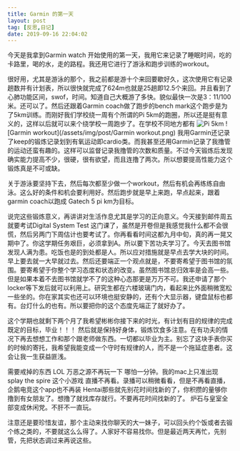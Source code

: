 ```yaml
---
title: Garmin 的第一天
layout: post
tag: [反思,日记]
date: 2019-09-16 22:04:02
---
```

今天是我拿到Garmin watch 开始使用的第一天，我用它来记录了睡眠时间，吃的卡路里，喝的水，走的路程。我还用它进行了游泳和跑步训练的workout。

很好用，尤其是游泳的那个，我之前都是游十个来回要歇好久，这次使用它有记录趟数并有计划表，所以很快就完成了624m也就是25趟即12.5个来回。并且看到了心肺功能区间，swof，时间。知道自己大概游了多快。貌似最快一次是3：11/100米。还可以了。然后还跟着Garmin coach做了跑步的bench mark这个跑步是为了5km训练。而刚好我们学校绕一周有个所谓的Pi 5km的跑圈，所以还是挺有意义的，这样以后就可以来个绕学校一周跑步了。在学校不同地方都有
![Pi 5km](/assets/img/post/pi5km.jpg)
![Garmin workout](/assets/img/post/Garmin workout.png)
我用Garmin还记录了keep的锻炼记录划到有氧运动即cardio类。而我甚至还用Garmin记录了我撸管的运动还蛮有趣的。这样可以监督记录我撸管的次数和质量。不过今天锻炼后发现确实能力提高不少，很硬，很有欲望，而且连撸了两次。所以想要提高性能力这个锻炼真是不可或缺。

关于游泳要坚持下去，然后每次都至少做一个workout，然后有机会再练练自由泳。这么好的条件和机会要利用好。然后跑步就是早上来跑，早点起来，跟着garmin coach以跑成 Gatech 5 pi km为目标。

说完这些锻炼意义，再讲讲对生活作息尤其是学习的正向意义。今天接到邮件周五就要考试Digital System Test 这门课了，虽然是开卷但是我感觉我什么都不会很慌，然后另两门下周估计也要考试了。你再看看时间这都九月中旬，真的再一晃又期中了。你这学期任务艰巨，必须拿到A。所以要下苦功夫学习了。今天去图书馆发现人满为患。吃饭也是的到处都是人。所以应对措施就是早点去学大块的时间。早上要去就一大早就过去。然后还要端正一个观点就是，不要寄希望于图书馆的氛围。要寄希望于你整个学习态度和状态的改变。虽然图书馆总归效率是会高一些。但是如果本着不去图书馆就学不了的这种心态那更是万万不可。我还申请了那个locker等下发后就可以利用上。研究生都在六楼玻璃门内，看起来比外面稍微宽松一些坐的。你在家其实也还可以环境也挺安静的，还有个大显示器，键盘鼠标也都有。台灯什么的也有。所以要把你的这个态度先端正了就好办了。

这个学期也就剩下两个月了我希望彬彬你接下来的时光，有计划有目的规律的完成既定的目标，毕业！！！
然后就是保持好身体，锻炼饮食多注意。在有功夫的情况下再去想想工作和那个跟老师做东西。一切都以毕业为主。别忘了这块手表你买的时候的寄托，我希望我能变成一个守时有规律的人，而不是一个拖延症患者。这会让我一生获益匪浅。

需要戒掉的东西
LOL 万恶之源不再玩一下 哪怕一分钟。我的mac上只准出现splay the spire 这个小游戏
直播不再看。录播可以稍微看看，但是不再看直播，企鹅电竞这个app也不再装
Hentai那些就先别花时间找新的了，你积攒的量够你撸到有女朋友了。想撸了就找库存就行。不要再花时间找新的了。
炉石与皇室全部变成休闲党。不肝不一直玩。


注意还是要珍惜友谊，那个主动来找你聊天的大一妹子，可以回头约个饭或者去锻个练之类的，不要就这么么得了。人家好不容易找你。但是最近两天再忙，先别管，先把状态调过来再说这些。